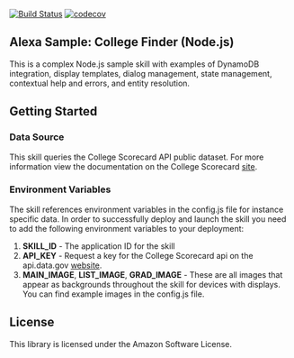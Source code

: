 [![Build Status](https://travis-ci.org/jkelvie/alexa-sample-college-finder-nodejs.svg?branch=master)](https://travis-ci.org/jkelvie/alexa-sample-college-finder-nodejs)
[![codecov](https://codecov.io/gh/jkelvie/alexa-sample-college-finder-nodejs/branch/master/graph/badge.svg)](https://codecov.io/gh/jkelvie/alexa-sample-college-finder-nodej)


## Alexa Sample: College Finder (Node.js)

This is a complex Node.js sample skill with examples of DynamoDB integration, display templates, dialog management, state management, contextual help and errors, and entity resolution.

## Getting Started

### Data Source
This skill queries the College Scorecard API public dataset. For more information view the documentation on the College Scorecard [site](https://collegescorecard.ed.gov/data/documentation/). 

### Environment Variables

The skill references environment variables in the config.js file for instance specific data. In order to successfully deploy and launch the skill you need to add the following environment variables to your deployment:

1. **SKILL_ID** - The application ID for the skill
2. **API_KEY** - Request a key for the College Scorecard api on the api.data.gov [website](https://api.data.gov/signup/). 
3. **MAIN_IMAGE**, **LIST_IMAGE**, **GRAD_IMAGE** - These are all images that appear as backgrounds throughout the skill for devices with displays. You can find example images in the config.js file. 

## License

This library is licensed under the Amazon Software License.
